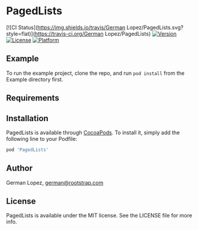 # PagedLists

[![CI Status](https://img.shields.io/travis/German Lopez/PagedLists.svg?style=flat)](https://travis-ci.org/German Lopez/PagedLists)
[![Version](https://img.shields.io/cocoapods/v/PagedLists.svg?style=flat)](https://cocoapods.org/pods/PagedLists)
[![License](https://img.shields.io/cocoapods/l/PagedLists.svg?style=flat)](https://cocoapods.org/pods/PagedLists)
[![Platform](https://img.shields.io/cocoapods/p/PagedLists.svg?style=flat)](https://cocoapods.org/pods/PagedLists)

## Example

To run the example project, clone the repo, and run `pod install` from the Example directory first.

## Requirements

## Installation

PagedLists is available through [CocoaPods](https://cocoapods.org). To install
it, simply add the following line to your Podfile:

```ruby
pod 'PagedLists'
```

## Author

German Lopez, german@rootstrap.com

## License

PagedLists is available under the MIT license. See the LICENSE file for more info.
